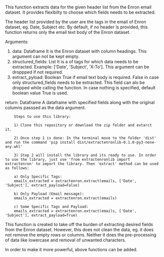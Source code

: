 This function extracts data for the given header list from the Enron email dataset. 
It provides flexibilty to choose which fields needs to be extracted.
        
The header list provided by the user are the tags in the email of Enron dataset, eg. Date, Subject etc. 
By default, if no header is provided, this function returns only the email text body of the Enron dataset.
        
Arguments:
1) data: Dataframe It is the Enron dataset with column headings. This argument can not be kept empty.
2) structured_fields: List It is a of tags for which data needs to be extracted. Example: ['Date', 'Subject', 'X-To']. This argument 		can be droppped if not required.
3) extract_pyload: Boolean True if email text body is required. False in case only structured_fields needs to be extracted. This field can alo be dropped while calling the function. In case nothing is specified, default boolean value True is used.

return: Dataframe A dataframe with specified fields along with the original columns passsed as the data argument.
        

		Steps to use this library:

		1) Clone this repository or download the zip folder and extarct it.

		2) Once step 1 is done: In the terminal move to the folder 'dist' and run the command 'pip install dist/extractenronlib-0.1.0-py3-none-any.whl' 

		3) Step 2 will install the library and its ready to use. In order to use the library, just use 'from extractenronlib import extractenron' to import the library. Then 'extract' method can be used as follows:
		
		a) Only Specific Tags:
		emails_extracted = extractenron.extract(emails, ['Date', 'Subject'], extract_payload=False) 

		b) Only Payload (Email message):
		emails_extracted = extractenron.extract(emails)

		c) Some Specific Tags and Payload:
		emails_extracted = extractenron.extract(emails, ['Date', 'Subject'], extract_payload=True)


This function is created to take off the burden of extracting desired fields from the Enron dataset. However, this does not clean the data, eg. it does not remove the empty rows or columns. Neither it does the pre-processing of data like lowercase and removal of unwanted characters.
        
In order to make it more powerful, above functions can be added. 
